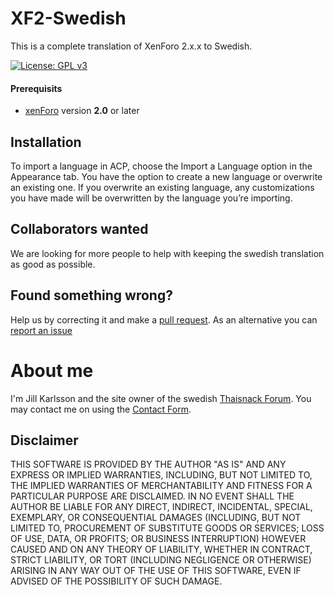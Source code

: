# XF2-Swedish
This is a complete translation of XenForo 2.x.x to Swedish.

[![License: GPL v3](https://img.shields.io/badge/License-GPL%20v3-blue.svg)](https://www.gnu.org/licenses/gpl-3.0)

#### Prerequisits
* [xenForo](https://xenforo.com) version **2.0** or later

## Installation
To import a language in ACP, choose the Import a Language option in the Appearance tab. You have the option to create a new language or overwrite an existing one. If you overwrite an existing language, any customizations you have made will be overwritten by the language you’re importing.

## Collaborators wanted
We are looking for more people to help with keeping the swedish translation as good as possible.

## Found something wrong?
Help us by correcting it and make a [pull request](https://github.com/thaisnack/XF2-Swedish/pulls). As an alternative you can  [report an issue](https://github.com/thaisnack/XF2-Swedish/issues)

# About me
I'm Jill Karlsson and the site owner of the swedish [Thaisnack Forum](https://thaisnack.se/). You may contact me on using the [Contact Form](https://thaisnack.se/misc/contact/).

## Disclaimer
THIS SOFTWARE IS PROVIDED BY THE AUTHOR "AS IS" AND ANY EXPRESS OR IMPLIED WARRANTIES, INCLUDING, BUT NOT LIMITED TO, THE IMPLIED WARRANTIES OF MERCHANTABILITY AND FITNESS FOR A PARTICULAR PURPOSE ARE DISCLAIMED. IN NO EVENT SHALL THE AUTHOR BE LIABLE FOR ANY DIRECT, INDIRECT, INCIDENTAL, SPECIAL, EXEMPLARY, OR CONSEQUENTIAL DAMAGES (INCLUDING, BUT NOT LIMITED TO, PROCUREMENT OF SUBSTITUTE GOODS OR SERVICES; LOSS OF USE, DATA, OR PROFITS; OR BUSINESS INTERRUPTION) HOWEVER CAUSED AND ON ANY THEORY OF LIABILITY, WHETHER IN CONTRACT, STRICT LIABILITY, OR TORT (INCLUDING NEGLIGENCE OR OTHERWISE) ARISING IN ANY WAY OUT OF THE USE OF THIS SOFTWARE, EVEN IF ADVISED OF THE POSSIBILITY OF SUCH DAMAGE.
